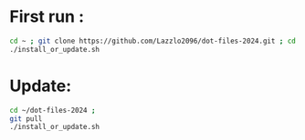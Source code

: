 # First run :

```sh
cd ~ ; git clone https://github.com/Lazzlo2096/dot-files-2024.git ; cd ~/dot-files-2024 ; 
./install_or_update.sh
```

# Update:

```sh
cd ~/dot-files-2024 ; 
git pull
./install_or_update.sh
```